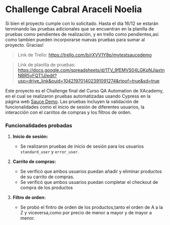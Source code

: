 # Challenge Cabral Araceli Noelia

Si bien el proyecto cumple con lo solicitado. Hasta el dia 16/12 se estarán terminando las pruebas adicionales que se encuentran en la planilla de pruebas como pendientes de realización, y en trello como pendientes,asi como tambien pueden incorporarse nuevas pruebas para sumar al proyecto. Gracias!

> Link de Trello:  https://trello.com/b/rXVV1Y8p/mytestsaucedemo

>Link de planilla de pruebas:  https://docs.google.com/spreadsheets/d/1TV_9fEMVS04LGKpNJjaxtnNBR5yFQT1J/edit?usp=drive_link&ouid=104219701402391091274&rtpof=true&sd=true


Este proyecto es el Challenge final del Curso QA Automation de XAcademy, en el cual se realizaron pruebas automatizadas usando Cypress en la página web [Sauce Demo](https://www.saucedemo.com/). 
Las pruebas incluyen la validación de funcionalidades como el inicio de sesión de diferentes usuarios, la interacción con el carritos de compras y los filtros de orden.

### Funcionalidades probadas

1. **Inicio de sesión:**
   - Se realizaron pruebas de inicio de sesión para los usuarios `standard_user` y `error_user`.
   
2. **Carrito de compras:**
   - Se verificó que ambos usuarios puedan añadir y eliminar productos de su carrito de compras.
   - Se verificó que ambos usuarios puedan completar el checkout de compra de los productos

3. **Filtro de orden:**
   - Se probó el fintro de orden de los productos,tanto el orden de A a la Z y viceversa,como por precio de menor a mayor y de mayor a menor.
   
